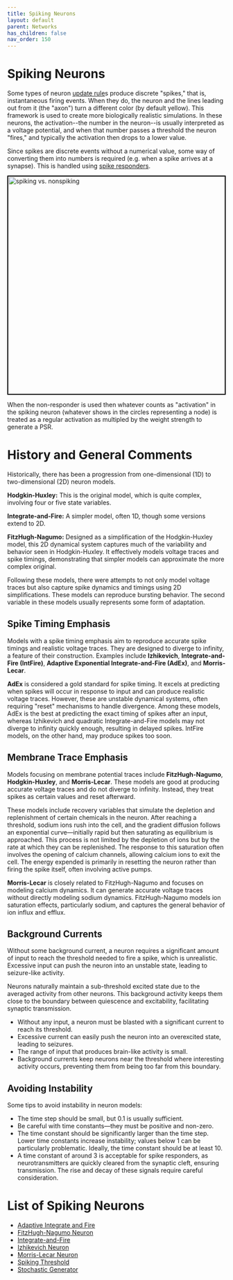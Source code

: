 ```yaml
---
title: Spiking Neurons
layout: default
parent: Networks
has_children: false
nav_order: 150
---
```


# Spiking Neurons

Some types of neuron [update rule](neurons)s  produce discrete "spikes," that is, instantaneous firing events. When they do, the neuron and the lines leading out from it (the "axon") turn a different color (by default yellow). This framework is used to create more biologically realistic simulations. In these neurons, the activation--the number in the neuron--is usually interpreted as a voltage potential, and when that number passes a threshold the neuron "fires," and typically the activation then drops to a lower value.

Since spikes are discrete events without a numerical value, some way of converting them into numbers is required (e.g. when a spike arrives at a synapse). This is handled using [spike responders](spikeresponders).

<img src="/assets/images/spikingNonSpiking.gif" alt="spiking vs. nonspiking" style="width:500px; border: 2px solid black;"/>

When the non-responder is used then whatever counts as "activation" in the spiking neuron (whatever shows in the circles representing a node) is treated as a regular activation as multipled by the weight strength to generate a PSR.

# History and General Comments

Historically, there has been a progression from one-dimensional (1D) to two-dimensional (2D) neuron models.

**Hodgkin-Huxley:** This is the original model, which is quite complex, involving four or five state variables.

**Integrate-and-Fire:** A simpler model, often 1D, though some versions extend to 2D.

**FitzHugh-Nagumo:** Designed as a simplification of the Hodgkin-Huxley model, this 2D dynamical system captures much of the variability and behavior seen in Hodgkin-Huxley. It effectively models voltage traces and spike timings, demonstrating that simpler models can approximate the more complex original.

Following these models, there were attempts to not only model voltage traces but also capture spike dynamics and timings using 2D simplifications. These models can reproduce bursting behavior. The second variable in these models usually represents some form of adaptation.

## Spike Timing Emphasis

Models with a spike timing emphasis aim to reproduce accurate spike timings and realistic voltage traces. They are designed to diverge to infinity, a feature of their construction. Examples include **Izhikevich**, **Integrate-and-Fire (IntFire)**, **Adaptive Exponential Integrate-and-Fire (AdEx)**, and **Morris-Lecar**.

**AdEx** is considered a gold standard for spike timing. It excels at predicting when spikes will occur in response to input and can produce realistic voltage traces. However, these are unstable dynamical systems, often requiring "reset" mechanisms to handle divergence. Among these models, AdEx is the best at predicting the exact timing of spikes after an input, whereas Izhikevich and quadratic Integrate-and-Fire models may not diverge to infinity quickly enough, resulting in delayed spikes. IntFire models, on the other hand, may produce spikes too soon.

## Membrane Trace Emphasis

Models focusing on membrane potential traces include **FitzHugh-Nagumo**, **Hodgkin-Huxley**, and **Morris-Lecar**. These models are good at producing accurate voltage traces and do not diverge to infinity. Instead, they treat spikes as certain values and reset afterward.

These models include recovery variables that simulate the depletion and replenishment of certain chemicals in the neuron. After reaching a threshold, sodium ions rush into the cell, and the gradient diffusion follows an exponential curve—initially rapid but then saturating as equilibrium is approached. This process is not limited by the depletion of ions but by the rate at which they can be replenished. The response to this saturation often involves the opening of calcium channels, allowing calcium ions to exit the cell. The energy expended is primarily in resetting the neuron rather than firing the spike itself, often involving active pumps.

**Morris-Lecar** is closely related to FitzHugh-Nagumo and focuses on modeling calcium dynamics. It can generate accurate voltage traces without directly modeling sodium dynamics. FitzHugh-Nagumo models ion saturation effects, particularly sodium, and captures the general behavior of ion influx and efflux.

## Background Currents

Without some background current, a neuron requires a significant amount of input to reach the threshold needed to fire a spike, which is unrealistic. Excessive input can push the neuron into an unstable state, leading to seizure-like activity.

Neurons naturally maintain a sub-threshold excited state due to the averaged activity from other neurons. This background activity keeps them close to the boundary between quiescence and excitability, facilitating synaptic transmission.

- Without any input, a neuron must be blasted with a significant current to reach its threshold.
- Excessive current can easily push the neuron into an overexcited state, leading to seizures.
- The range of input that produces brain-like activity is small.
- Background currents keep neurons near the threshold where interesting activity occurs, preventing them from being too far from this boundary.

## Avoiding Instability

Some tips to avoid instability in neuron models:

- The time step should be small, but 0.1 is usually sufficient.
- Be careful with time constants—they must be positive and non-zero.
- The time constant should be significantly larger than the time step. Lower time constants increase instability; values below 1 can be particularly problematic. Ideally, the time constant should be at least 10.
- A time constant of around 3 is acceptable for spike responders, as neurotransmitters are quickly cleared from the synaptic cleft, ensuring transmission. The rise and decay of these signals require careful consideration.

# List of Spiking Neurons
- [Adaptive Integrate and Fire](/docs/network/neurons/adaptiveExIntegAndFire.html)
- [FitzHugh-Nagumo Neuron](/docs/network/neurons/fitzhughNagumo.html)
- [Integrate-and-Fire](/docs/network/neurons/integrateAndFire.html)
- [Izhikevich Neuron](/docs/network/neurons/izhikevich.html)
- [Morris-Lecar Neuron](/docs/network/neurons/morrisLecar.html)
- [Spiking Threshold](/docs/network/neurons/spikingThreshold.html)
- [Stochastic Generator](/docs/network/neurons/stochastic.html)

<!-- NOTE: Allostatic and Timed Accumulator empty pages -->

